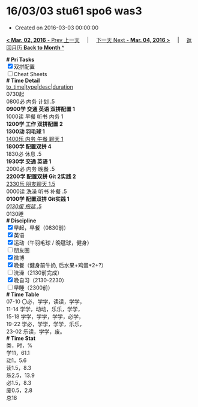 # 16/03/03 stu61 spo6 was3

- Created on 2016-03-03 00:00:00

[**< Mar. 02, 2016** - Prev 上一天](_archived/lifelogs/2016/03/d02.md) &nbsp; &nbsp; | &nbsp; &nbsp; [下一天 Next - **Mar. 04, 2016 >**](_archived/lifelogs/2016/03/d04.md) &nbsp; &nbsp; |  &nbsp; &nbsp; [返回月历 **Back to Month ^**](_archived/lifelogs/2016/03/index.md)
<br/><div><b># Pri Tasks</b></div><div><input checked="true" type="checkbox"/>双拼配置</div><div><input type="checkbox"/>Cheat Sheets</div><div><b># Time Detail</b></div><div><u>to_time|type|desc|duration</u></div><div>0730起</div><div>0800必 内务 计划 .5</div><div><b>0900学 交通 英语 双拼配置 1</b></div><div>1000读 早餐 听书 内务 1</div><div><b>1200学 工作 双拼配置 2</b></div><div><b>1300动 羽毛球 1</b></div><div><u>1400乐 内务 午餐 聊天 1</u></div><div><b>1800学 配置双拼 4</b></div><div>1830必 休息 .5</div><div><b>1930学 交通 英语 1</b></div><div>2000必 内务 晚餐 .5</div><div><b>2200学 配置双拼 Git 2</b><b>实践</b> <b>2</b></div><div><u>2330乐 朋友聊天 1.5</u></div><div>0000读 洗澡 听书 补餐 .5</div><div><b>0100学 配置双拼 Git实践 1</b></div><div><u><i>0130废 拖延 .5</i></u></div><div>0130睡</div><div><b># Discipline</b></div><div><input checked="true" type="checkbox"/>早起，早餐（0830前）</div><div><input checked="true" type="checkbox"/>英语</div><div><input checked="true" type="checkbox"/>运动（午羽毛球 / 晚毽球，健身）</div><div><input type="checkbox"/>朋友圈</div><div><input checked="true" type="checkbox"/>微博</div><div><input checked="true" type="checkbox"/>晚餐（健身前牛奶, 后水果+鸡蛋*2+?）</div><div><input type="checkbox"/>洗澡（2130前完成）</div><div><input checked="true" type="checkbox"/>晚自习（2130-2230）</div><div><input type="checkbox"/>早睡（2300前）</div><div><b># Time Table</b></div><div>07-10 〇必，学学，读读，学学，</div><div>11-14 学学，动动，乐乐，学学，</div><div>15-18 学学，学学，学学，必学，</div><div>19-22 学必，学学，学学，乐乐，</div><div>23-02 乐读，学学，废。</div><div><b># Time Stat</b></div><div>类，时，%</div><div>学11，61.1</div><div>动1，5.6</div><div>读1.5，8.3</div><div>乐2.5，13.9</div><div>必1.5，8.3</div><div>废0.5，2.8</div><div>总18</div>
